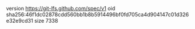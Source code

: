 version https://git-lfs.github.com/spec/v1
oid sha256:46f1dc02878cdd560bb1b8b5914496bf0fd705ca4d904147c01d326e32e9cd31
size 7338
